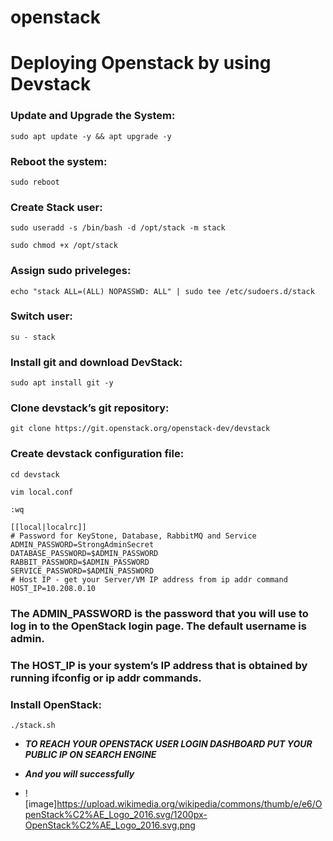 # openstack
# Deploying Openstack by using Devstack


### Update and Upgrade the System:
```
sudo apt update -y && apt upgrade -y
```
### Reboot the system:
```
sudo reboot
```
### Create Stack user:
```
sudo useradd -s /bin/bash -d /opt/stack -m stack
```
```
sudo chmod +x /opt/stack
```
### Assign sudo priveleges:
```
echo "stack ALL=(ALL) NOPASSWD: ALL" | sudo tee /etc/sudoers.d/stack
```
### Switch user:
```
su - stack
```
### Install git and download DevStack:
```
sudo apt install git -y
```
### Clone devstack’s git repository:
```
git clone https://git.openstack.org/openstack-dev/devstack
```
### Create devstack configuration file:
```
cd devstack
```
```
vim local.conf
```
```
:wq
```
```
[[local|localrc]]
# Password for KeyStone, Database, RabbitMQ and Service
ADMIN_PASSWORD=StrongAdminSecret
DATABASE_PASSWORD=$ADMIN_PASSWORD
RABBIT_PASSWORD=$ADMIN_PASSWORD
SERVICE_PASSWORD=$ADMIN_PASSWORD
# Host IP - get your Server/VM IP address from ip addr command
HOST_IP=10.208.0.10
```
### The ADMIN_PASSWORD is the password that you will use to log in to the OpenStack login page. The default username is admin.
### The HOST_IP is your system’s IP address that is obtained by running ifconfig or ip addr commands.
### Install OpenStack:
```
./stack.sh

```
- ***TO REACH YOUR OPENSTACK USER LOGIN DASHBOARD PUT YOUR  PUBLIC IP ON SEARCH ENGINE***

- ***And you will successfully***
- ![image]https://upload.wikimedia.org/wikipedia/commons/thumb/e/e6/OpenStack%C2%AE_Logo_2016.svg/1200px-OpenStack%C2%AE_Logo_2016.svg.png
